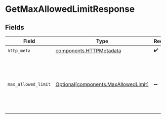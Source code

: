 # GetMaxAllowedLimitResponse


## Fields

| Field                                                                              | Type                                                                               | Required                                                                           | Description                                                                        |
| ---------------------------------------------------------------------------------- | ---------------------------------------------------------------------------------- | ---------------------------------------------------------------------------------- | ---------------------------------------------------------------------------------- |
| `http_meta`                                                                        | [components.HTTPMetadata](../../models/components/httpmetadata.md)                 | :heavy_check_mark:                                                                 | N/A                                                                                |
| `max_allowed_limit`                                                                | [Optional[components.MaxAllowedLimit]](../../models/components/maxallowedlimit.md) | :heavy_minus_sign:                                                                 | A combo of current number of workflows, and the max allowed number of workflows.   |